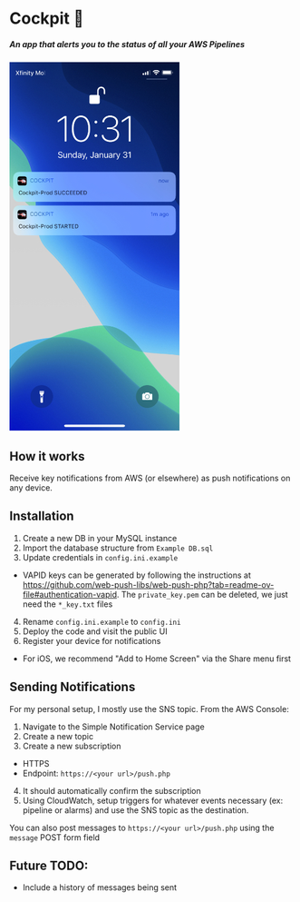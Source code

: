 # Cockpit 🚁
##### An app that alerts you to the status of all your AWS Pipelines

![Screenshot](screenshot.jpg)

## How it works
Receive key notifications from AWS (or elsewhere) as push notifications on any device.

## Installation
1. Create a new DB in your MySQL instance
2. Import the database structure from `Example DB.sql`
3. Update credentials in `config.ini.example`
  - VAPID keys can be generated by following the instructions at https://github.com/web-push-libs/web-push-php?tab=readme-ov-file#authentication-vapid. The `private_key.pem` can be deleted, we just need the `*_key.txt` files
4. Rename `config.ini.example` to `config.ini`
5. Deploy the code and visit the public UI
6. Register your device for notifications
  - For iOS, we recommend "Add to Home Screen" via the Share menu first

## Sending Notifications
For my personal setup, I mostly use the SNS topic. From the AWS Console:
1. Navigate to the Simple Notification Service page
2. Create a new topic
3. Create a new subscription
  - HTTPS
  - Endpoint: `https://<your url>/push.php`
4. It should automatically confirm the subscription
5. Using CloudWatch, setup triggers for whatever events necessary (ex: pipeline or alarms) and use the SNS topic
as the destination.

You can also post messages to `https://<your url>/push.php` using the `message` POST form field

## Future TODO:
  - Include a history of messages being sent
  